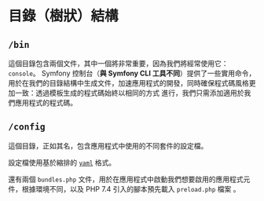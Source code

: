 # 目錄（樹狀）結構

## `/bin`

這個目錄包含兩個文件，其中一個將非常重要，因為我們將經常使用它：`console`。 Symfony 控制台（**與 Symfony CLI 工具不同**）提供了一些實用命令，用於在我們的目錄結構中生成文件，加速應用程式的開發，同時確保程式碼風格更加一致：透過模板生成的程式碼始終以相同的方式 進行，我們只需添加適用於我們應用程式的程式碼。

## `/config`

這個目錄，正如其名，包含應用程式中使用的不同套件的設定檔。

設定檔使用基於縮排的 [`yaml`](https://fr.wikipedia.org/wiki/YAML) 格式。

還有兩個 `bundles.php` 文件，用於在應用程式中啟動我們想要啟用的應用程式元件，根據環境不同，以及 PHP 7.4 引入的腳本預先載入 `preload.php` 檔案 。
